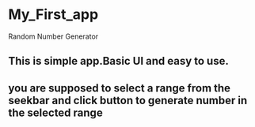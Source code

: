 # My_First_app
 Random Number Generator
## This is simple app.Basic UI and easy to use.
## you are supposed to select a range from the seekbar and click button to generate number in the selected range
